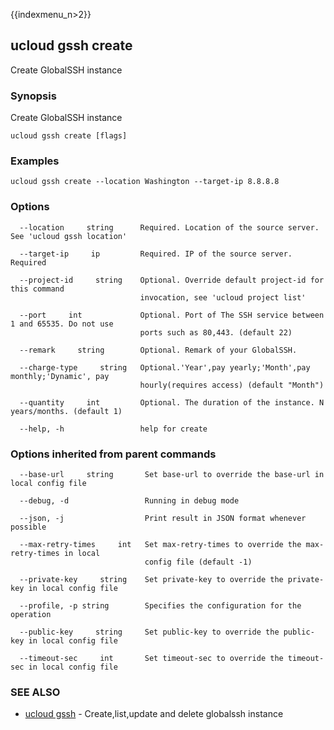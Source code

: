 {{indexmenu_n>2}}

## ucloud gssh create

Create GlobalSSH instance

### Synopsis

Create GlobalSSH instance

```
ucloud gssh create [flags]
```

### Examples

```
ucloud gssh create --location Washington --target-ip 8.8.8.8
```

### Options

```
  --location     string      Required. Location of the source server. See 'ucloud gssh location' 

  --target-ip     ip         Required. IP of the source server. Required 

  --project-id     string    Optional. Override default project-id for this command
                             invocation, see 'ucloud project list' 

  --port     int             Optional. Port of The SSH service between 1 and 65535. Do not use
                             ports such as 80,443. (default 22) 

  --remark     string        Optional. Remark of your GlobalSSH. 

  --charge-type     string   Optional.'Year',pay yearly;'Month',pay monthly;'Dynamic', pay
                             hourly(requires access) (default "Month") 

  --quantity     int         Optional. The duration of the instance. N years/months. (default 1) 

  --help, -h                 help for create 

```

### Options inherited from parent commands

```
  --base-url     string       Set base-url to override the base-url in local config file 

  --debug, -d                 Running in debug mode 

  --json, -j                  Print result in JSON format whenever possible 

  --max-retry-times     int   Set max-retry-times to override the max-retry-times in local
                              config file (default -1) 

  --private-key     string    Set private-key to override the private-key in local config file 

  --profile, -p string        Specifies the configuration for the operation 

  --public-key     string     Set public-key to override the public-key in local config file 

  --timeout-sec     int       Set timeout-sec to override the timeout-sec in local config file 

```

### SEE ALSO

* [ucloud gssh](developer/cli/cmd/ucloud/gssh)	 - Create,list,update and delete globalssh instance


